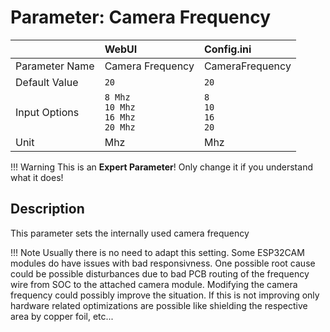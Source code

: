 # Parameter: Camera Frequency

|                   | WebUI               | Config.ini
|:---               |:---                 |:----
| Parameter Name    | Camera Frequency    | CameraFrequency
| Default Value     | `20`                | `20`
| Input Options     | `8 Mhz`<br>`10 Mhz`<br>`16 Mhz`<br>`20 Mhz` | `8`<br>`10`<br>`16`<br>`20`
| Unit              | Mhz                 | Mhz


!!! Warning
    This is an **Expert Parameter**! Only change it if you understand what it does!  


## Description

This parameter sets the internally used camera frequency


!!! Note
    Usually there is no need to adapt this setting. Some ESP32CAM modules do have issues
    with bad responsivness. One possible root cause could be possible disturbances due to
    bad PCB routing of the frequency wire from SOC to the attached camera module. Modifying the
    camera frequency could possibly improve the situation. If this is not improving only hardware
    related optimizations are possible like shielding the respective area by copper foil, etc...
    
